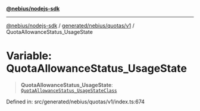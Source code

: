 [**@nebius/nodejs-sdk**](../../../../../README.md)

---

[@nebius/nodejs-sdk](../../../../../README.md) / [generated/nebius/quotas/v1](../README.md) / QuotaAllowanceStatus_UsageState

# Variable: QuotaAllowanceStatus_UsageState

> **QuotaAllowanceStatus_UsageState**: [`QuotaAllowanceStatus_UsageStateClass`](../type-aliases/QuotaAllowanceStatus_UsageStateClass.md)

Defined in: src/generated/nebius/quotas/v1/index.ts:674
